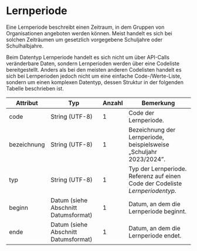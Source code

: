 # Lernperiode

Eine Lernperiode beschreibt einen Zeitraum, in dem Gruppen von Organisationen angeboten werden können.
Meist handelt es sich bei solchen Zeiträumen um gesetzlich vorgegebene Schuljahre oder Schulhalbjahre.

Beim Datentyp Lernperiode handelt es sich nicht um über API-Calls veränderbare Daten, sondern Lernperioden
werden über eine Codeliste bereitgestellt. Anders als bei den meisten anderen Codelisten handelt es sich bei
Lernperioden jedoch nicht um eine einfache Code-/Werte-Liste, sondern um einen komplexen Datentyp, dessen
Struktur in der folgenden Tabelle beschrieben ist.

Attribut | Typ | Anzahl | Bemerkung
--- | --- | --- | ---
code | String (UTF-8) | 1 | Code der Lernperiode.
bezeichnung | String (UTF-8) | 1 | Bezeichnung der Lernperiode, beispielsweise „Schuljahr 2023/2024”.
typ | String (UTF-8) | 1 | Typ der Lernperiode. Referenz auf einen Code der Codeliste *Lernperiodentyp*.
beginn | Datum (siehe Abschnitt Datumsformat) | 1 | Datum, an dem die Lernperiode beginnt.
ende | Datum (siehe Abschnitt Datumsformat) | 1 | Datum, an dem die Lernperiode endet.
